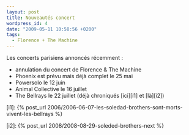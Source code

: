 ```yaml
---
layout: post
title: Nouveautés concert
wordpress_id: 4
date: "2009-05-11 10:58:56 +0200"
tags:
  - Florence + The Machine
---
```


Les concerts parisiens annoncés récemment :

- annulation du concert de Florence & The Machine
- Phoenix est prévu mais déjà complet le 25 mai
- Powersolo le 12 juin
- Animal Collective le 16 juillet
- The Bellrays le 22 juillet (déjà chroniqués [ici][i1] et [là][i2])

[i1]:
{% post_url 2006/2006-06-07-les-soledad-brothers-sont-morts-vivent-les-bellrays %}

[i2]: {% post_url 2008/2008-08-29-soleded-brothers-next %}
